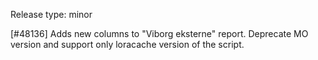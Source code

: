 Release type: minor

[#48136] Adds new columns to "Viborg eksterne" report. Deprecate MO version and support only loracache version of the script.

